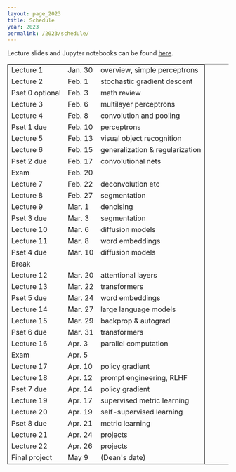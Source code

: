 ```yaml
---
layout: page_2023
title: Schedule
year: 2023
permalink: /2023/schedule/
---
```

<script src="https://code.jquery.com/jquery-3.1.1.js"
        integrity="sha256-16cdPddA6VdVInumRGo6IbivbERE8p7CQR3HzTBuELA="
        crossorigin="anonymous"></script>

<script>
 $(document).ready(function(){
     $('td:contains("Pset")').closest('tr').css('background-color','LemonChiffon');
     $('td:contains("exam")').closest('tr').css('background-color','LightSalmon');
 });
</script>

Lecture slides and Jupyter notebooks can be found [here](https://drive.google.com/drive/folders/117sLpWGyqBjMILgibwnofzY0adactYiM?usp=sharing).
<table border="2" cellspacing="0" cellpadding="6" rules="groups" frame="hsides">


<colgroup>
<col  class="org-left" />

<col  class="org-left" />

<col  class="org-left" />
</colgroup>
<tbody>
<tr>
<td class="org-left">Lecture 1</td>
<td class="org-left">Jan. 30</td>
<td class="org-left">overview, simple perceptrons</td>
</tr>

<tr>
<td class="org-left">Lecture 2</td>
<td class="org-left">Feb. 1</td>
<td class="org-left">stochastic gradient descent</td>
</tr>

<tr>
<td class="org-left">Pset 0 optional</td>
<td class="org-left">Feb. 3</td>
<td class="org-left">math review</td>
</tr>

<tr>
<td class="org-left">Lecture 3</td>
<td class="org-left">Feb. 6</td>
<td class="org-left">multilayer perceptrons</td>
</tr>

<tr>
<td class="org-left">Lecture 4</td>
<td class="org-left">Feb. 8</td>
<td class="org-left">convolution and pooling</td>
</tr>

<tr>
<td class="org-left">Pset 1 due</td>
<td class="org-left">Feb. 10</td>
<td class="org-left">perceptrons</td>
</tr>

<tr>
<td class="org-left">Lecture 5</td>
<td class="org-left">Feb. 13</td>
<td class="org-left">visual object recognition</td>
</tr>

<tr>
<td class="org-left">Lecture 6</td>
<td class="org-left">Feb. 15</td>
<td class="org-left">generalization &amp; regularization</td>
</tr>

<tr>
<td class="org-left">Pset 2 due</td>
<td class="org-left">Feb. 17</td>
<td class="org-left">convolutional nets</td>
</tr>

<tr>
<td class="org-left">Exam</td>
<td class="org-left">Feb. 20</td>
<td class="org-left">&#xa0;</td>
</tr>

<tr>
<td class="org-left">Lecture 7</td>
<td class="org-left">Feb. 22</td>
<td class="org-left">deconvolution etc</td>
</tr>

<tr>
<td class="org-left">Lecture 8</td>
<td class="org-left">Feb. 27</td>
<td class="org-left">segmentation</td>
</tr>

<tr>
<td class="org-left">Lecture 9</td>
<td class="org-left">Mar. 1</td>
<td class="org-left">denoising</td>
</tr>

<tr>
<td class="org-left">Pset 3 due</td>
<td class="org-left">Mar. 3</td>
<td class="org-left">segmentation</td>
</tr>

<tr>
<td class="org-left">Lecture 10</td>
<td class="org-left">Mar. 6</td>
<td class="org-left">diffusion models</td>
</tr>

<tr>
<td class="org-left">Lecture 11</td>
<td class="org-left">Mar. 8</td>
<td class="org-left">word embeddings</td>
</tr>

<tr>
<td class="org-left">Pset 4 due</td>
<td class="org-left">Mar. 10</td>
<td class="org-left">diffusion models</td>
</tr>

<tr>
<td class="org-left">Break</td>
<td class="org-left">&#xa0;</td>
<td class="org-left">&#xa0;</td>
</tr>

<tr>
<td class="org-left">Lecture 12</td>
<td class="org-left">Mar. 20</td>
<td class="org-left">attentional layers</td>
</tr>

<tr>
<td class="org-left">Lecture 13</td>
<td class="org-left">Mar. 22</td>
<td class="org-left">transformers</td>
</tr>

<tr>
<td class="org-left">Pset 5 due</td>
<td class="org-left">Mar. 24</td>
<td class="org-left">word embeddings</td>
</tr>

<tr>
<td class="org-left">Lecture 14</td>
<td class="org-left">Mar. 27</td>
<td class="org-left">large language models</td>
</tr>

<tr>
<td class="org-left">Lecture 15</td>
<td class="org-left">Mar. 29</td>
<td class="org-left">backprop &amp; autograd</td>
</tr>

<tr>
<td class="org-left">Pset 6 due</td>
<td class="org-left">Mar. 31</td>
<td class="org-left">transformers</td>
</tr>

<tr>
<td class="org-left">Lecture 16</td>
<td class="org-left">Apr. 3</td>
<td class="org-left">parallel computation</td>
</tr>

<tr>
<td class="org-left">Exam</td>
<td class="org-left">Apr. 5</td>
<td class="org-left">&#xa0;</td>
</tr>

<tr>
<td class="org-left">Lecture 17</td>
<td class="org-left">Apr. 10</td>
<td class="org-left">policy gradient</td>
</tr>

<tr>
<td class="org-left">Lecture 18</td>
<td class="org-left">Apr. 12</td>
<td class="org-left">prompt engineering, RLHF</td>
</tr>

<tr>
<td class="org-left">Pset 7 due</td>
<td class="org-left">Apr. 14</td>
<td class="org-left">policy gradient</td>
</tr>

<tr>
<td class="org-left">Lecture 19</td>
<td class="org-left">Apr. 17</td>
<td class="org-left">supervised metric learning</td>
</tr>

<tr>
<td class="org-left">Lecture 20</td>
<td class="org-left">Apr. 19</td>
<td class="org-left">self-supervised learning</td>
</tr>

<tr>
<td class="org-left">Pset 8 due</td>
<td class="org-left">Apr. 21</td>
<td class="org-left">metric learning</td>
</tr>

<tr>
<td class="org-left">Lecture 21</td>
<td class="org-left">Apr. 24</td>
<td class="org-left">projects</td>
</tr>

<tr>
<td class="org-left">Lecture 22</td>
<td class="org-left">Apr. 26</td>
<td class="org-left">projects</td>
</tr>

<tr>
<td class="org-left">Final project</td>
<td class="org-left">May 9</td>
<td class="org-left">(Dean's date)</td>
</tr>
</tbody>
</table>
